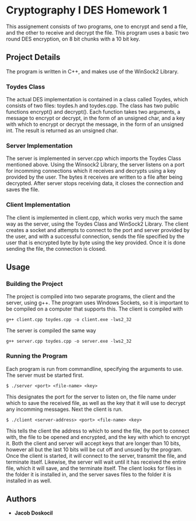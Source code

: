 # Cryptography I DES Homework 1

This assignement consists of two programs, one to encrypt and send a file, and the other to receive and decrypt the file. This program uses a basic two round DES encryption, on 8 bit chunks with a 10 bit key.

## Project Details
The program is written in C++, and makes use of the WinSock2 Library.

### Toydes Class
The actual DES implementation is contained in a class called Toydes, which consists of two files: toydes.h and toydes.cpp. The class has two public functions encrypt() and decrypt(). Each function takes two arguments, a message to encrypt or decrypt, in the form of an unsigned char, and a key with which to encrypt or decrypt the message, in the form of an unsigned int. The result is returned as an unsigned char.

### Server Implementation
The server is implemented in server.cpp which imports the Toydes Class mentioned above. Using the Winsock2 Library, the server listens on a port for incomming connections which it receives and decrypts using a key provided by the user. The bytes it receives are written to a file after being decrypted. After server stops receiving data, it closes the connection and saves the file.

### Client Implementation
The client is implemented in client.cpp, which works very much the same way as the server, using the Toydes Class and WinSock2 Library. The client creates a socket and attempts to connect to the port and server provided by the user, and with a successful connection, sends the file specified by the user that is encrypted byte by byte using the key provided. Once it is done sending the file, the connection is closed.


## Usage

### Building the Project
The project is compiled into two separate programs, the client and the server, using g++. The program uses Windows Sockets, so it is important to be compiled on a computer that supports this. The client is compiled with
```
g++ client.cpp toydes.cpp -o client.exe -lws2_32
```
The server is compiled the same way
```
g++ server.cpp toydes.cpp -o server.exe -lws2_32
```

### Running the Program
Each program is run from commandline, specifying the arguments to use. The server must be started first.
```
$ ./server <port> <file-name> <key>
```
This designates the port for the server to listen on, the file name under which to save the received file, as well as the key that it will use to decrypt any incomming messages. Next the client is run.
```
$ ./client <server-address> <port> <file-name> <key>
```
This tells the client the address to which to send the file, the port to connect with, the file to be opened and encrypted, and the key with which to encrypt it. Both the client and server will accept keys that are longer than 10 bits, however all but the last 10 bits will be cut off and unsued by the program. Once the client is started, it will connect to the server, transmit the file, and terminate itself. Likewise, the server will wait until it has received the entire file, which it will save, and the terminate itself. The client looks for files in the folder it is installed in, and the server saves files to the folder it is installed in as well.


## Authors

* **Jacob Doskocil** 